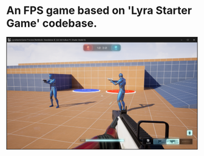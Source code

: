 # An FPS game based on 'Lyra Starter Game' codebase.
<p align="center">
  <img src="./.assets/ShooterGym.png">
</p>
